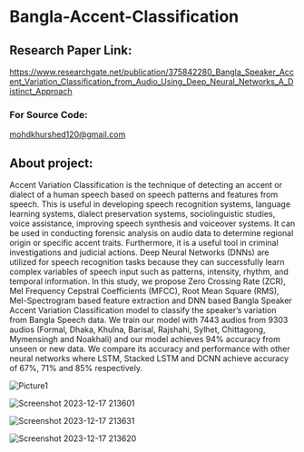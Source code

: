 # Bangla-Accent-Classification
## Research Paper Link: 
https://www.researchgate.net/publication/375842280_Bangla_Speaker_Accent_Variation_Classification_from_Audio_Using_Deep_Neural_Networks_A_Distinct_Approach

### For Source Code: 
mohdkhurshed120@gmail.com
## About project: 
Accent Variation Classification is the technique of detecting an accent or dialect of a human speech based on speech patterns and features from speech. This is useful in developing speech recognition systems, language learning systems, dialect preservation systems, sociolinguistic studies, voice assistance, improving speech synthesis and voiceover systems. It can be used in conducting forensic analysis on audio data to determine regional origin or specific accent traits. Furthermore, it is a useful tool in criminal investigations and judicial actions. Deep Neural Networks (DNNs) are utilized for speech recognition tasks because they can successfully learn complex variables of speech input such as patterns, intensity, rhythm, and temporal information. In this study, we propose Zero Crossing Rate (ZCR), Mel Frequency Cepstral Coefficients (MFCC), Root Mean Square (RMS), Mel-Spectrogram based feature extraction and DNN based Bangla Speaker Accent Variation Classification model to classify the speaker’s variation from Bangla Speech data. We train our model with 7443 audios from 9303 audios (Formal, Dhaka, Khulna, Barisal, Rajshahi, Sylhet, Chittagong, Mymensingh and Noakhali) and our model achieves 94% accuracy from unseen or new data. We compare its accuracy and performance with other neural networks where LSTM, Stacked LSTM and DCNN achieve accuracy of 67%, 71% and 85% respectively.

![Picture1](https://github.com/codewithkhurshed/Bangla-Accent-Classification/assets/97898902/b3a1014e-1ec8-4a94-b64a-ab31d55d0266)

![Screenshot 2023-12-17 213601](https://github.com/codewithkhurshed/Bangla-Accent-Classification/assets/97898902/c3da772a-7aca-492b-98a4-40a029e5d169)

![Screenshot 2023-12-17 213631](https://github.com/codewithkhurshed/Bangla-Accent-Classification/assets/97898902/5d323fe4-07d2-4ee4-98ea-6011e3ad86c7)

![Screenshot 2023-12-17 213620](https://github.com/codewithkhurshed/Bangla-Accent-Classification/assets/97898902/1684d664-95fd-42f1-a50a-5e4dc260d6f5)
